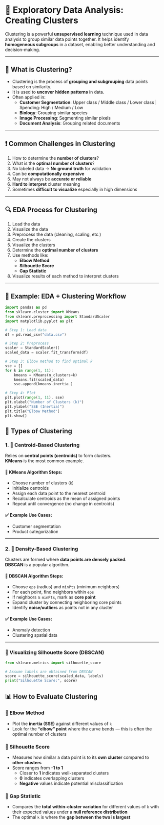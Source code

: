 # 🧪 Exploratory Data Analysis: Creating Clusters

Clustering is a powerful **unsupervised learning** technique used in data analysis to group similar data points together. It helps identify **homogeneous subgroups** in a dataset, enabling better understanding and decision-making.

---

## 📌 What is Clustering?

- Clustering is the process of **grouping and subgrouping** data points based on similarity.
- It is used to **uncover hidden patterns** in data.
- Often applied in:
  - **Customer Segmentation**: Upper class / Middle class / Lower class | Spending: High / Medium / Low
  - **Biology**: Grouping similar species
  - **Image Processing**: Segmenting similar pixels
  - **Document Analysis**: Grouping related documents

---

## ❗ Common Challenges in Clustering

1. How to determine the **number of clusters**?
2. What is the **optimal number of clusters**?
3. No labeled data → **No ground truth** for validation
4. Can be **computationally expensive**
5. May not always be **accurate or reliable**
6. **Hard to interpret** cluster meaning
7. Sometimes **difficult to visualize** especially in high dimensions

---

## 🔍 EDA Process for Clustering

1. Load the data
2. Visualize the data
3. Preprocess the data (cleaning, scaling, etc.)
4. Create the clusters
5. Visualize the clusters
6. Determine the **optimal number of clusters**
7. Use methods like:
   - **Elbow Method**
   - **Silhouette Score**
   - **Gap Statistic**
8. Visualize results of each method to interpret clusters

---

## 🔄 Example: EDA + Clustering Workflow

```python
import pandas as pd
from sklearn.cluster import KMeans
from sklearn.preprocessing import StandardScaler
import matplotlib.pyplot as plt

# Step 1: Load data
df = pd.read_csv("data.csv")

# Step 2: Preprocess
scaler = StandardScaler()
scaled_data = scaler.fit_transform(df)

# Step 3: Elbow method to find optimal k
sse = []
for k in range(1, 11):
    kmeans = KMeans(n_clusters=k)
    kmeans.fit(scaled_data)
    sse.append(kmeans.inertia_)

# Step 4: Plot
plt.plot(range(1, 11), sse)
plt.xlabel("Number of Clusters (k)")
plt.ylabel("SSE (Inertia)")
plt.title("Elbow Method")
plt.show()
```

## 🔣 Types of Clustering

### 1. 📍 Centroid-Based Clustering

Relies on **central points (centroids)** to form clusters.  
**KMeans** is the most common example.

#### 🔁 KMeans Algorithm Steps:

- Choose number of clusters (`k`)
- Initialize centroids
- Assign each data point to the nearest centroid
- Recalculate centroids as the mean of assigned points
- Repeat until convergence (no change in centroids)

#### ✅ Example Use Cases:

- Customer segmentation  
- Product categorization

---

### 2. 🔘 Density-Based Clustering

Clusters are formed where **data points are densely packed**.  
**DBSCAN** is a popular algorithm.

#### 🔁 DBSCAN Algorithm Steps:

- Choose `eps` (radius) and `minPts` (minimum neighbors)
- For each point, find neighbors within `eps`
- If neighbors ≥ `minPts`, mark as **core point**
- Expand cluster by connecting neighboring core points
- Identify **noise/outliers** as points not in any cluster

#### ✅ Example Use Cases:

- Anomaly detection  
- Clustering spatial data

---

### 🔬 Visualizing Silhouette Score (DBSCAN)

```python
from sklearn.metrics import silhouette_score

# Assume labels are obtained from DBSCAN
score = silhouette_score(scaled_data, labels)
print("Silhouette Score:", score)
```

## 📊 How to Evaluate Clustering

### 📌 Elbow Method

- Plot the **inertia (SSE)** against different values of `k`
- Look for the **“elbow” point** where the curve bends — this is often the optimal number of clusters

### 📌 Silhouette Score

- Measures how similar a data point is to its **own cluster** compared to **other clusters**
- Score ranges from **-1 to 1**
    - Closer to **1** indicates well-separated clusters
    - **0** indicates overlapping clusters
    - **Negative** values indicate potential misclassification

### 📌 Gap Statistic

- Compares the **total within-cluster variation** for different values of `k` with their expected values under a **null reference distribution**
- The optimal `k` is where the **gap between the two is largest**
